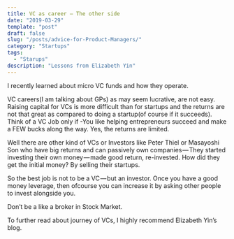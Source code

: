```yaml
---
title: VC as career — The other side
date: "2019-03-29"
template: "post"
draft: false
slug: "/posts/advice-for-Product-Managers/"
category: "Startups"
tags:
  - "Starups"
description: "Lessons from Elizabeth Yin"
---
```


I recently learned about micro VC funds and how they operate.

VC careers(I am talking about GPs) as may seem lucrative, are not easy. Raising capital for VCs is more difficult than for startups and the returns are not that great as compared to doing a startup(of course if it succeeds). Think of a VC Job only if -You like helping entrepreneurs succeed and make a FEW bucks along the way. Yes, the returns are limited.

Well there are other kind of VCs or Investors like Peter Thiel or Masayoshi Son who have big returns and can passively own companies — They started investing their own money — made good return, re-invested. How did they get the initial money? By selling their startups.

So the best job is not to be a VC — but an investor. Once you have a good money leverage, then ofcourse you can increase it by asking other people to invest alongside you.

Don’t be a like a broker in Stock Market.

To further read about journey of VCs, I highly recommend Elizabeth Yin’s blog.